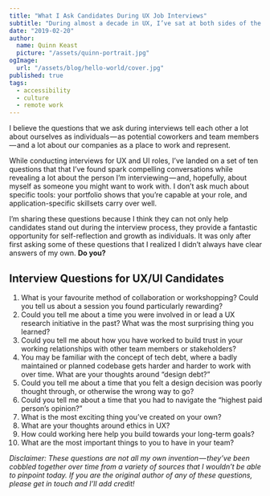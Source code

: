 ```yaml
---
title: "What I Ask Candidates During UX Job Interviews"
subtitle: "During almost a decade in UX, I’ve sat at both sides of the table for job interviews — as both the interviewee and interviewer."
date: "2019-02-20"
author:
  name: Quinn Keast
  picture: "/assets/quinn-portrait.jpg"
ogImage:
  url: "/assets/blog/hello-world/cover.jpg"
published: true
tags:
  - accessibility
  - culture
  - remote work
---
```


I believe the questions that we ask during interviews tell each other a lot about ourselves as individuals — as potential coworkers and team members — and a lot about our companies as a place to work and represent.

While conducting interviews for UX and UI roles, I’ve landed on a set of ten questions that that I’ve found spark compelling conversations while revealing a lot about the person I’m interviewing — and, hopefully, about myself as someone you might want to work with. I don’t ask much about specific tools: your portfolio shows that you’re capable at your role, and application-specific skillsets carry over well.

I’m sharing these questions because I think they can not only help candidates stand out during the interview process, they provide a fantastic opportunity for self-reflection and growth as individuals. It was only after first asking some of these questions that I realized I didn’t always have clear answers of my own. **Do you?**

## Interview Questions for UX/UI Candidates

1.  What is your favourite method of collaboration or workshopping? Could you tell us about a session you found particularly rewarding?
2.  Could you tell me about a time you were involved in or lead a UX research initiative in the past? What was the most surprising thing you learned?
3.  Could you tell me about how you have worked to build trust in your working relationships with other team members or stakeholders?
4.  You may be familiar with the concept of tech debt, where a badly maintained or planned codebase gets harder and harder to work with over time. What are your thoughts around “design debt?”
5.  Could you tell me about a time that you felt a design decision was poorly thought through, or otherwise the wrong way to go?
6.  Could you tell me about a time that you had to navigate the “highest paid person’s opinion?”
7.  What is the most exciting thing you’ve created on your own?
8.  What are your thoughts around ethics in UX?
9.  How could working here help you build towards your long-term goals?
10. What are the most important things to you to have in your team?

_Disclaimer: These questions are not all my own invention — they’ve been cobbled together over time from a variety of sources that I wouldn’t be able to pinpoint today. If you are the original author of any of these questions, please get in touch and I’ll add credit!_

